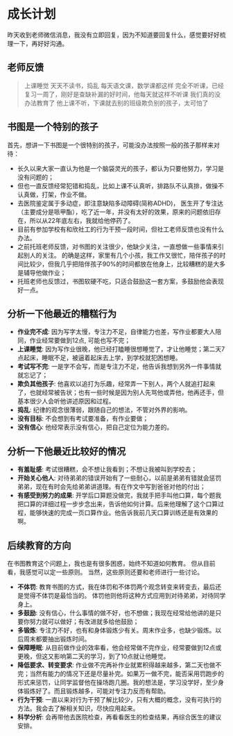 <!---
markmeta_author: tiltwind
markmeta_date: 2023-02-18
markmeta_title: 成长计划
markmeta_categories: 成长
markmeta_tags: 书图,教育
-->

# 成长计划

昨天收到老师微信消息，我没有立即回复，因为不知道要回复什么，感觉要好好梳理一下，再好好沟通。


## 老师反馈

> 上课睡觉
> 天天不读书，捣乱
> 每天语文课，数学课都这样
> 完全不听课，已经复习一周了，刚好是查缺补漏的好时间，他每天就这样不听课
> 我们真的没办法教育了
> 他上课不听，下课就去别的班级欺负别的孩子，太可怕了


## 书图是一个特别的孩子

首先，想讲一下书图是一个很特别的孩子，可能没办法按照一般的孩子那样来对待：
- 长久以来大家一直认为他是一个脑袋灵光的孩子，都认为只要他努力，学习是没有问题的；
- 但也一直反馈经常犯错和捣乱，比如上课不认真听，排路队不认真排，做操不认真做，打架，作业不做。
- 去医院鉴定属于多动症，即注意缺陷多动障碍(简称ADHD)， 医生开了专注达（主要成分是哌甲酯），吃了近一年，并没有太好的效果，原来的问题依旧存在，所以从22年底左右，我就给他停药了。
- 目前有参加学校有和欣社工的行为干预一段时间，但社工老师反馈也没有什么办法。
- 之前托班老师反馈，对书图的关注很少，他缺少关注，一直想做一些事情来引起别人的关注。 的确是这样，家里有几个小孩，我工作又很忙，陪伴孩子的时间比较少，但我几乎把陪伴孩子90%的时间都放在他身上，比较糟糕的是大多是辅导他做作业；
- 托班老师也反馈过，书图软硬不吃，只适合鼓励这一套方案，多鼓励他会表现好一点。


## 分析一下他最近的糟糕行为

- **作业完不成**: 因为写字太慢，专注力不足，自律能力也差，写作业都要大人陪同，作业经常要做到12点, 可能也写不完；
- **上课睡觉**: 因为写作业很晚，他已经打瞌睡很想睡觉了，才让他睡觉；第二天7点起床，睡眠不足，被逼着起床去上学，到学校就犯困想睡。
- **考试写不完**: 一是字不会写，而是专注力不足，他告诉我想到另外一件事情就就忘记了；
- **欺负其他孩子**: 他喜欢以追打为乐趣，经常弄一下别人，两个人就追打起来了，也就经常被告状；也有一些时候是因为别人先骂他或弄他，他再还手，但基本很少人会听他讲述原因和过程。
- **捣乱**: 纪律的观念很薄弱，跟随自己的想法，不管对外界的影响。
- **没有目标**: 不会想到有考试要准备，有作业要做；
- **没有信心**: 他经常表示没有信心，把自己定位为能力差的。


## 分析一下他最近比较好的情况

- **有羞耻感**: 考试很糟糕，会不想让我看到；不想让我被叫到学校去；
- **开始关心他人**: 对待弟弟的错误开始有了一些耐心，以前是弟弟有错就会惩罚弟弟，现在有时会先给弟弟讲道理。有在作文中写到爸爸对他的付出；
- **有感受到努力的成果**: 开学后口算题没做完，我就手把手叫他口算，每个题我把口算的详细过程一步步念出来，告诉他如何计算。后来他理解了这个口算过程，能够快速的完成一页口算作业。他告诉我前几天口算训练还是有效果的啊。


## 后续教育的方向

在书图教育这个问题上，我也是有很多困惑，始终不知道如何教育。
但从目前看，我感觉可以定一些原则。
当然，这些原则还要和老师进行一些讨论。

- **不体罚**: 教育书图的方式，我在体罚和不体罚两个观念转变来转变去，最后还是觉得不体罚是最恰当的。 体罚他则他将这种方式应用到对待弟弟，对待同学身上。
- **多鼓励**: 没有信心，什么事情的做不好，也不想做；我现在经常给他讲的是只要你努力就可以做好；有改进就多给他鼓励；
- **多锻炼**: 专注力不好，也有和身体锻炼少有关。周末作业多，也缺少锻炼。以后周末都要抽出锻炼时间。
- **保障睡眠**: 从目前做作业的效率看，他会经常做不完作业，经常要做到12点或更晚，但这又影响第二天的学习，到了10点就让他睡觉。 
- **降低要求、转变要求**: 作业做不完再补作业就累积得越来越多，第二天也做不完；当然有能力的情况下还是尽量补完。如果万一做不完，能否采用罚跑步的形式来惩罚，让同学监督他在操场跑几圈。我的想法是，学习没学好，至少身体锻炼好了。而且锻炼越多，可能对专注力反而有帮助。
- **行为干预**: 一直以来对行为干预了解比较少，只有大概的概念，没有可执行的方法。我会去了解相关知识，尽快应用起来。
- **科学分析**: 会再带他去医院检查，再看看医生的检查结果，再综合医生的建议安排。


